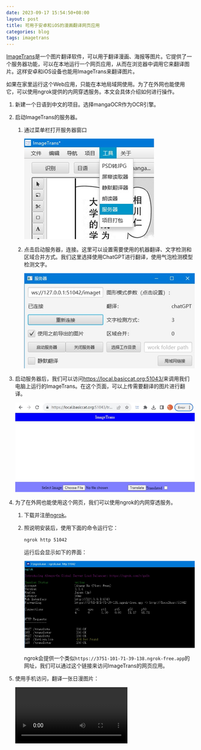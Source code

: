 ```yaml
---
date: 2023-09-17 15:54:50+08:00
layout: post
title: 可用于安卓和iOS的漫画翻译网页应用
categories: blog
tags: imagetrans
---
```


[ImageTrans](https://www.basiccat.org/zh/imagetrans)是一个图片翻译软件，可以用于翻译漫画、海报等图片。它提供了一个服务器功能，可以在本地运行一个网页应用，从而在浏览器中调用它来翻译图片。这样安卓和iOS设备也能用ImageTrans来翻译图片。

如果在家里运行这个Web应用，只能在本地局域网使用。为了在外网也能使用它，可以使用ngrok提供的内网穿透服务。本文会具体介绍如何进行操作。

1. 新建一个日语到中文的项目。选择mangaOCR作为OCR引擎。

2. 启动ImageTrans的服务器。

   1. 通过菜单栏打开服务器窗口
   
      ![服务器](/album/web-app/zh/menu-server.jpg)
       
   2. 点击启动服务器，连接。这里可以设置需要使用的机器翻译、文字检测和区域合并方式。我们这里选择使用ChatGPT进行翻译，使用气泡检测模型检测文字。
   
      ![服务器界面](/album/web-app/zh/server-form.jpg)
   
   
3. 启动服务器后，我们可以访问<https://local.basiccat.org:51043/>来调用我们电脑上运行的ImageTrans。在这个页面，可以上传需要翻译的图片进行翻译。

   ![网页](/album/web-app/web-page.jpg)
   

4. 为了在外网也能使用这个网页，我们可以使用ngrok的内网穿透服务。

   1. 下载并注册[ngrok](https://ngrok.com/)。
   
   2. 照说明安装后，使用下面的命令运行它：
   
      ```bash
      ngrok http 51042
      ```
      
      运行后会显示如下的界面：
      
      ![ngrok](/album/web-app/ngrok-cli.jpg)
      
      ngrok会提供一个类似`https://3751-101-71-39-138.ngrok-free.app`的网址，我们可以通过这个链接来访问ImageTrans的网页应用。
      
5. 使用手机访问，翻译一张日漫图片：

   <video src="/album/web-app/ImageTrans-web-demo-ja2zh.mp4" controls="controls" style="max-width:100%;">
   您的浏览器不支持 video 标签。
   </video>

